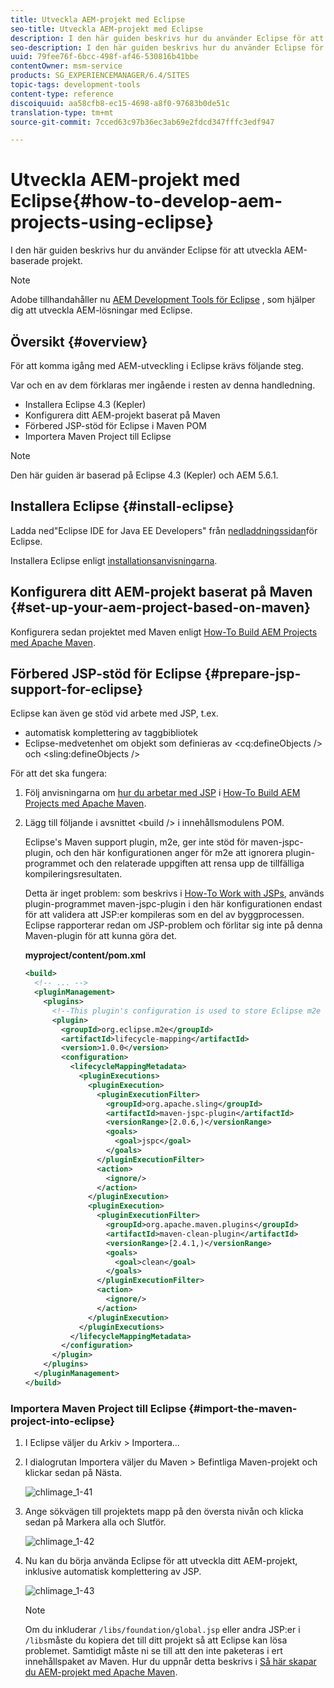 ```yaml
---
title: Utveckla AEM-projekt med Eclipse
seo-title: Utveckla AEM-projekt med Eclipse
description: I den här guiden beskrivs hur du använder Eclipse för att utveckla AEM-baserade projekt
seo-description: I den här guiden beskrivs hur du använder Eclipse för att utveckla AEM-baserade projekt
uuid: 79fee76f-6bcc-498f-af46-530816b41bbe
contentOwner: msm-service
products: SG_EXPERIENCEMANAGER/6.4/SITES
topic-tags: development-tools
content-type: reference
discoiquuid: aa58cfb8-ec15-4698-a8f0-97683b0de51c
translation-type: tm+mt
source-git-commit: 7cced63c97b36ec3ab69e2fdcd347fffc3edf947

---
```



# Utveckla AEM-projekt med Eclipse{#how-to-develop-aem-projects-using-eclipse}

I den här guiden beskrivs hur du använder Eclipse för att utveckla AEM-baserade projekt.

>[!NOTE]
>
>Adobe tillhandahåller nu [AEM Development Tools för Eclipse](/help/sites-developing/aem-eclipse.md) , som hjälper dig att utveckla AEM-lösningar med Eclipse.

## Översikt {#overview}

För att komma igång med AEM-utveckling i Eclipse krävs följande steg.

Var och en av dem förklaras mer ingående i resten av denna handledning.

* Installera Eclipse 4.3 (Kepler)
* Konfigurera ditt AEM-projekt baserat på Maven
* Förbered JSP-stöd för Eclipse i Maven POM
* Importera Maven Project till Eclipse

>[!NOTE]
>
>Den här guiden är baserad på Eclipse 4.3 (Kepler) och AEM 5.6.1.

## Installera Eclipse {#install-eclipse}

Ladda ned&quot;Eclipse IDE for Java EE Developers&quot; från [nedladdningssidan](https://www.eclipse.org/downloads/)för Eclipse.

Installera Eclipse enligt [installationsanvisningarna](https://wiki.eclipse.org/Eclipse/Installation).

## Konfigurera ditt AEM-projekt baserat på Maven {#set-up-your-aem-project-based-on-maven}

Konfigurera sedan projektet med Maven enligt [How-To Build AEM Projects med Apache Maven](/help/sites-developing/ht-projects-maven.md).

## Förbered JSP-stöd för Eclipse {#prepare-jsp-support-for-eclipse}

Eclipse kan även ge stöd vid arbete med JSP, t.ex.

* automatisk komplettering av taggbibliotek
* Eclipse-medvetenhet om objekt som definieras av &lt;cq:defineObjects /> och &lt;sling:defineObjects />

För att det ska fungera:

1. Följ anvisningarna om [hur du arbetar med JSP](/help/sites-developing/ht-projects-maven.md#how-to-work-with-jsps) i [How-To Build AEM Projects med Apache Maven](/help/sites-developing/ht-projects-maven.md).
1. Lägg till följande i avsnittet &lt;build /> i innehållsmodulens POM.

   Eclipse&#39;s Maven support plugin, m2e, ger inte stöd för maven-jspc-plugin, och den här konfigurationen anger för m2e att ignorera plugin-programmet och den relaterade uppgiften att rensa upp de tillfälliga kompileringsresultaten.

   Detta är inget problem: som beskrivs i [How-To Work with JSPs](/help/sites-developing/ht-projects-maven.md#how-to-work-with-jsps), används plugin-programmet maven-jspc-plugin i den här konfigurationen endast för att validera att JSP:er kompileras som en del av byggprocessen. Eclipse rapporterar redan om JSP-problem och förlitar sig inte på denna Maven-plugin för att kunna göra det.

   **myproject/content/pom.xml**

   ```xml
   <build>
     <!-- ... -->
     <pluginManagement>
       <plugins>
         <!--This plugin's configuration is used to store Eclipse m2e settings only. It has no influence on the Maven build itself.-->
         <plugin>
           <groupId>org.eclipse.m2e</groupId>
           <artifactId>lifecycle-mapping</artifactId>
           <version>1.0.0</version>
           <configuration>
             <lifecycleMappingMetadata>
               <pluginExecutions>
                 <pluginExecution>
                   <pluginExecutionFilter>
                     <groupId>org.apache.sling</groupId>
                     <artifactId>maven-jspc-plugin</artifactId>
                     <versionRange>[2.0.6,)</versionRange>
                     <goals>
                       <goal>jspc</goal>
                     </goals>
                   </pluginExecutionFilter>
                   <action>
                     <ignore/>
                   </action>
                 </pluginExecution>
                 <pluginExecution>
                   <pluginExecutionFilter>
                     <groupId>org.apache.maven.plugins</groupId>
                     <artifactId>maven-clean-plugin</artifactId>
                     <versionRange>[2.4.1,)</versionRange>
                     <goals>
                       <goal>clean</goal>
                     </goals>
                   </pluginExecutionFilter>
                   <action>
                     <ignore/>
                   </action>
                 </pluginExecution>
               </pluginExecutions>
             </lifecycleMappingMetadata>
           </configuration>
         </plugin>
       </plugins>
     </pluginManagement>
   </build>
   ```

### Importera Maven Project till Eclipse {#import-the-maven-project-into-eclipse}

1. I Eclipse väljer du Arkiv > Importera...
1. I dialogrutan Importera väljer du Maven > Befintliga Maven-projekt och klickar sedan på Nästa.

   ![chlimage_1-41](assets/chlimage_1-41.png)

1. Ange sökvägen till projektets mapp på den översta nivån och klicka sedan på Markera alla och Slutför.

   ![chlimage_1-42](assets/chlimage_1-42.png)

1. Nu kan du börja använda Eclipse för att utveckla ditt AEM-projekt, inklusive automatisk komplettering av JSP.

   ![chlimage_1-43](assets/chlimage_1-43.png)

   >[!NOTE]
   >
   >Om du inkluderar `/libs/foundation/global.jsp` eller andra JSP:er i `/libs`måste du kopiera det till ditt projekt så att Eclipse kan lösa problemet. Samtidigt måste ni se till att den inte paketeras i ert innehållspaket av Maven. Hur du uppnår detta beskrivs i [Så här skapar du AEM-projekt med Apache Maven](/help/sites-developing/ht-projects-maven.md).

